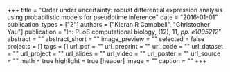 +++
title = "Order under uncertainty: robust differential expression analysis using probabilistic models for pseudotime inference"
date = "2016-01-01"
publication_types = ["2"]
authors = ["Kieran R Campbell", "Christopher Yau"]
publication = "In: PLoS computational biology, (12), 11, _pp. e1005212_"
abstract = ""
abstract_short = ""
image_preview = ""
selected = false
projects = []
tags = []
url_pdf = ""
url_preprint = ""
url_code = ""
url_dataset = ""
url_project = ""
url_slides = ""
url_video = ""
url_poster = ""
url_source = ""
math = true
highlight = true
[header]
image = ""
caption = ""
+++
